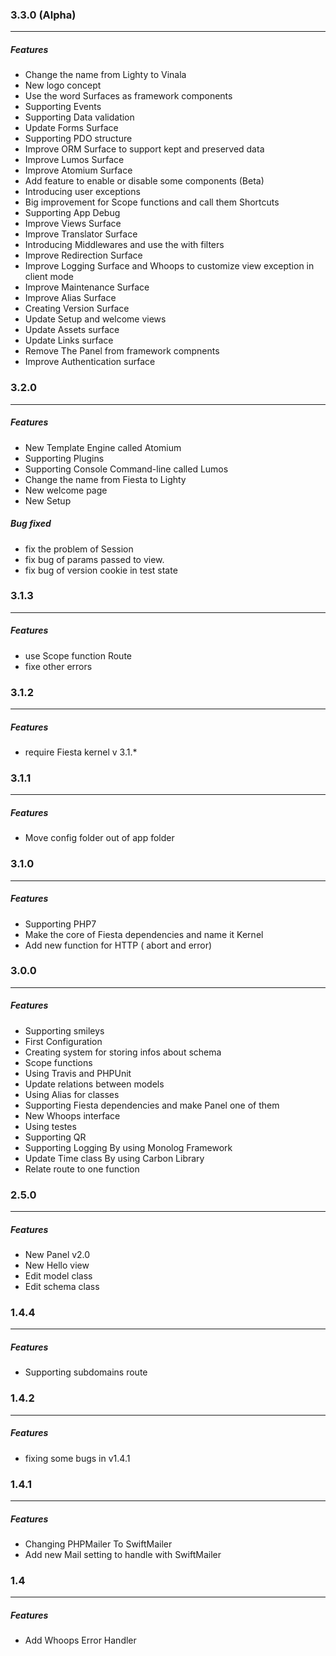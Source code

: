 ### 3.3.0 (Alpha)
---

##### Features

 * Change the name from Lighty to Vinala
 * New logo concept
 * Use the word Surfaces as framework components
 * Supporting Events
 * Supporting Data validation
 * Update Forms Surface
 * Supporting PDO structure
 * Improve ORM Surface to support kept and preserved data
 * Improve Lumos Surface
 * Improve Atomium Surface
 * Add feature to enable or disable some components (Beta)
 * Introducing user exceptions
 * Big improvement for Scope functions and call them Shortcuts
 * Supporting App Debug
 * Improve Views Surface
 * Improve Translator Surface
 * Introducing Middlewares and use the with filters
 * Improve Redirection Surface
 * Improve Logging Surface and Whoops to customize view exception in client mode
 * Improve Maintenance Surface
 * Improve Alias Surface
 * Creating Version Surface
 * Update Setup and welcome views
 * Update Assets surface
 * Update Links surface
 * Remove The Panel from framework compnents
 * Improve Authentication surface

### 3.2.0
---

##### Features

 * New Template Engine called Atomium
 * Supporting Plugins 
 * Supporting Console Command-line called Lumos
 * Change the name from Fiesta to Lighty
 * New welcome page
 * New Setup

##### Bug fixed

* fix the problem of Session
* fix bug of params passed to view.
* fix bug of version cookie in test state
 

### 3.1.3
---

##### Features

 * use Scope function Route
 * fixe other errors


### 3.1.2
---

##### Features

 * require Fiesta kernel v 3.1.*


### 3.1.1
---

##### Features

 * Move config folder out of app folder


### 3.1.0
---

##### Features

 * Supporting PHP7
 * Make the core of Fiesta dependencies and name it Kernel
 * Add new function for HTTP ( abort and error)

### 3.0.0
---

##### Features

 * Supporting smileys
 * First Configuration
 * Creating system for storing infos about schema 
 * Scope functions
 * Using Travis and PHPUnit
 * Update relations between models
 * Using Alias for classes
 * Supporting Fiesta dependencies and make Panel one of them
 * New Whoops interface
 * Using testes
 * Supporting QR
 * Supporting Logging By using Monolog Framework
 * Update Time class By using Carbon Library
 * Relate route to one function


### 2.5.0
---

##### Features

* New Panel v2.0
* New Hello view
* Edit model class
* Edit schema class


### 1.4.4
---

##### Features

 * Supporting subdomains route


### 1.4.2
---

##### Features

 * fixing some bugs in v1.4.1


### 1.4.1
---

##### Features

 * Changing PHPMailer To SwiftMailer
 * Add new Mail setting to handle with SwiftMailer


### 1.4
---

##### Features

 * Add Whoops Error Handler
